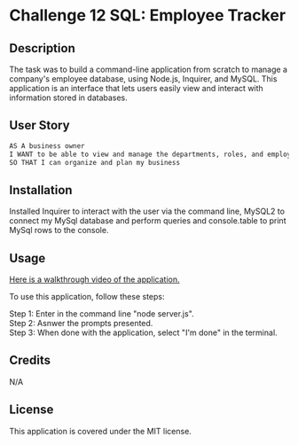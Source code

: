 # Challenge 12 SQL: Employee Tracker

## Description
The task was to build a command-line application from scratch to manage a company's employee database, using Node.js, Inquirer, and MySQL. This application is an interface that lets users easily view and interact with information stored in databases.

## User Story

```md
AS A business owner
I WANT to be able to view and manage the departments, roles, and employees in my company
SO THAT I can organize and plan my business
```

## Installation
Installed Inquirer to interact with the user via the command line, MySQL2 to connect my MySql database and perform queries and console.table to print MySql rows to the console.


## Usage

[Here is a walkthrough video of the application.](https://watch.screencastify.com/v/JYgslhnBhhGSqi2Y6j2i)

To use this application, follow these steps:

Step 1: Enter in the command line "node server.js". <br>
Step 2: Asnwer the prompts presented. <br>
Step 3: When done with the application, select "I'm done" in the terminal.

## Credits

N/A

## License

This application is covered under the MIT license.

